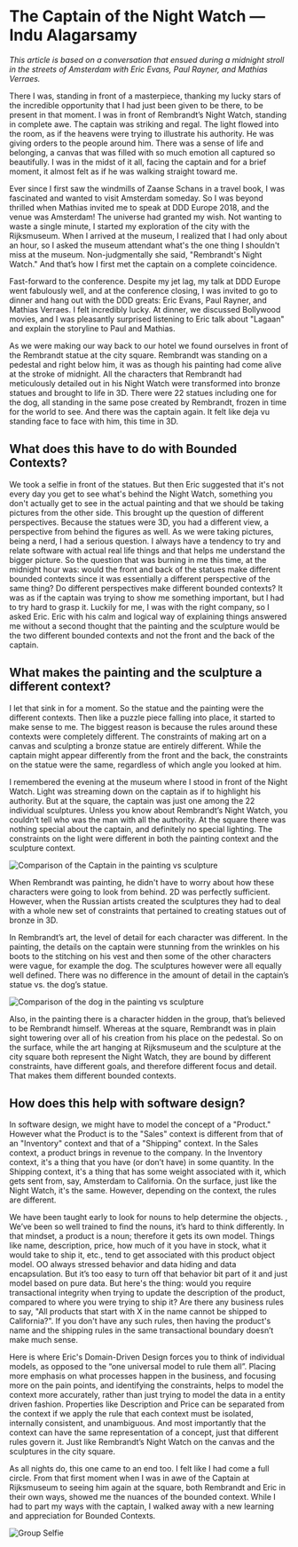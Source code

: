 # The Captain of the Night Watch — Indu Alagarsamy

*This article is based on a conversation that ensued during a midnight stroll in the streets of Amsterdam with Eric Evans, Paul Rayner, and Mathias Verraes.*

There I was, standing in front of a masterpiece, thanking my lucky stars of the incredible opportunity that I had just been given to be there, to be present in that moment. I was in front of Rembrandt’s Night Watch, standing in complete awe. The captain was striking and regal. The light flowed into the room, as if the heavens were trying to illustrate his authority.  He was giving orders to the people around him. There was a sense of life and belonging, a canvas that was filled with so much emotion all captured so beautifully. I was in the midst of it all, facing the captain and for a brief moment, it almost felt as if he was walking straight toward me.

Ever since I first saw the windmills of Zaanse Schans in a travel book, I was fascinated and wanted to visit Amsterdam someday. So I was beyond thrilled when Mathias invited me to speak at DDD Europe 2018, and the venue was Amsterdam! The universe had granted my wish. Not wanting to waste a single minute, I started my exploration of the city with the Rijksmuseum.  When I arrived at the museum, I realized that I had only about an hour, so I asked the museum attendant what's the one thing I shouldn't miss at the museum. Non-judgmentally she said, "Rembrandt's Night Watch." And that’s how I first met the captain on a complete coincidence.

Fast-forward to the conference. Despite my jet lag, my talk at DDD Europe went fabulously well, and at the conference closing, I was invited to go to dinner and hang out with the DDD greats: Eric Evans, Paul Rayner, and Mathias Verraes. I felt incredibly lucky. At dinner, we discussed Bollywood movies, and I was pleasantly surprised listening to Eric talk about "Lagaan" and explain the storyline to Paul and Mathias.  

As we were making our way back to our hotel we found ourselves in front of the Rembrandt statue at the city square. Rembrandt was standing on a pedestal and right below him, it was as though his painting had come alive at the stroke of midnight. All the characters that Rembrandt had meticulously detailed out in his Night Watch were transformed into bronze statues and brought to life in 3D. There were 22 statues including one for the dog, all standing in the same pose created by Rembrandt, frozen in time for the world to see. And there was the captain again. It felt like deja vu standing face to face with him, this time in 3D.  


## What does this have to do with Bounded Contexts?

We took a selfie in front of the statues. But then Eric suggested that it's not every day you get to see what's behind the Night Watch, something you don't actually get to see in the actual painting and that we should be taking pictures from the other side. This brought up the question of different perspectives. Because the statues were 3D, you had a different view, a perspective from behind the figures as well. As we were taking pictures,  being a nerd, I had a serious question. I always have a tendency to try and relate software with actual real life things and that helps me understand the bigger picture. So the question that was burning in me this time, at the midnight hour was: would the front and back of the statues make different bounded contexts since it was essentially a different perspective of the same thing?  Do different perspectives make different bounded contexts?  It was as if the captain was trying to show me something important, but I had to try hard to grasp it.  Luckily for me, I was with the right company, so I asked Eric.  Eric with his calm and logical way of explaining things answered me without a second thought that the painting and the sculpture would be the two different bounded contexts and not the front and the back of the captain. 

## What makes the painting and the sculpture a different context?

I let that sink in for a moment. So the statue and the painting were the different contexts. Then like a puzzle piece falling into place, it started to make sense to me.  The biggest reason is because the rules around these contexts were completely different. The constraints of making art on a canvas and sculpting a bronze statue are entirely different. While the captain might appear differently from the front and the back, the constraints on the statue were the same, regardless of which angle you looked at him.

I remembered the evening at the museum where I stood in front of the Night Watch. Light was streaming down on the captain as if to highlight his authority. But at the square, the captain was just one among the 22 individual sculptures. Unless you know about Rembrandt’s Night Watch, you couldn’t tell who was the man with all the authority. At the square there was nothing special about the captain, and definitely no special lighting. The constraints on the light were different in both the painting context and the sculpture context. 

![Comparison of the Captain in the painting vs sculpture](images/indu-alagarsamy/comparison-1.png)

When Rembrandt was painting, he didn't have to worry about how these characters were going to look from behind. 2D was perfectly sufficient. However, when the Russian artists created the sculptures they had to deal with a whole new set of constraints that pertained to creating statues out of bronze in 3D. 

In Rembrandt’s art, the level of detail for each character was different. In the painting, the details on the captain were stunning from the wrinkles on his boots to the stitching on his vest and then some of the other characters were vague, for example the dog. The sculptures however were all equally well defined. There was no difference in the amount of detail in the captain’s statue vs. the dog’s statue. 

![Comparison of the dog in the painting vs sculpture](images/indu-alagarsamy/comparison-2.png)

Also, in the painting there is a character hidden in the group, that’s believed to be Rembrandt himself. Whereas at the square, Rembrandt was in plain sight towering over all of his creation from his place on the pedestal. So on the surface, while the art hanging at Rijksmuseum and the sculpture at the city square both represent the Night Watch, they are bound by different constraints, have different goals, and therefore different focus and detail. That makes them different bounded contexts.  

## How does this help with software design?

In software design, we might have to model the concept of a "Product."  However what the Product is to the "Sales" context is different from that of an "Inventory" context and that of a "Shipping" context. In the Sales context, a product brings in revenue to the company. In the Inventory context, it's a thing that you have (or don’t have) in some quantity. In the Shipping context, it's a thing that has some weight associated with it, which gets sent from, say, Amsterdam to California. On the surface, just like the Night Watch, it's the same. However, depending on the context, the rules are different. 

We have been taught early to look for nouns to help determine the objects. , We’ve been so well trained to find the nouns, it’s hard to think differently. In that mindset, a product is a noun; therefore it gets its own model. Things like name, description, price, how much of it you have in stock, what it would take to ship it, etc., tend to get associated with this product object model. OO always stressed behavior and data hiding and data encapsulation. But it’s too easy to turn off that behavior bit part of it and just model based on pure data.  But here's the thing: would you require transactional integrity when trying to update the description of the product, compared to where you were trying to ship it? Are there any business rules to say, "All products that start with X in the name cannot be shipped to California?". If you don't have any such rules, then having the product's name and the shipping rules in the same transactional boundary doesn’t make much sense. 

Here is where Eric's Domain-Driven Design forces you to think of individual models, as opposed to the “one universal model to rule them all”.  Placing more emphasis on what processes happen in the business, and focusing more on the pain points, and identifying the constraints, helps to model the context more accurately, rather than just trying to model the data in a entity driven fashion. Properties like Description and Price can be separated from the context if we apply the rule that each context must be isolated, internally consistent, and unambiguous. And most importantly that the context can have the same representation of a concept, just that different rules govern it. Just like Rembrandt’s Night Watch on the canvas and the sculptures in the city square.  

As all nights do, this one came to an end too. I felt like I had come a full circle. From that first moment when I was in awe of the Captain at Rijksmuseum to seeing him again at the square, both Rembrandt and Eric in their own ways, showed me the nuances of the bounded context. While I had to part my ways with the captain, I walked away with a new learning and appreciation for Bounded Contexts. 

![Group Selfie](images/indu-alagarsamy/group-selfie.png)